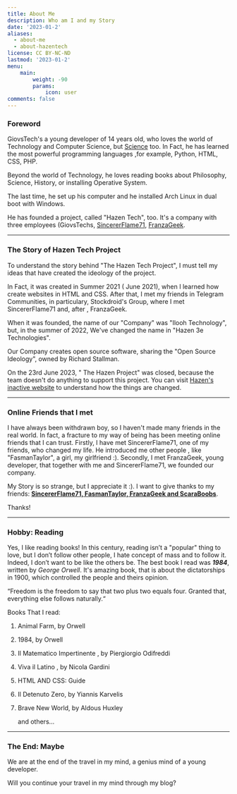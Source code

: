```yaml
---
title: About Me
description: Who am I and my Story
date: '2023-01-2'
aliases:
  - about-me
  - about-hazentech
license: CC BY-NC-ND
lastmod: '2023-01-2'
menu:
    main: 
        weight: -90
        params:
            icon: user
comments: false
---
```


### Foreword

GiovsTech's a young developer of 14 years old, who loves the world of Technology and Computer Science, but <u>Science</u> too. In Fact, he has learned the most powerful programming languages ,for example, Python, HTML, CSS, PHP.  

Beyond the world of Technology, he loves reading books about Philosophy, Science, History, or installing Operative System. 

The last time, he set up his computer and he installed Arch Linux in dual boot with Windows. 

 He has founded a project, called "Hazen Tech", too. It's a company with three employees (GiovsTechs, [SincererFlame71](https://sincererflame71.net), [FranzaGeek](https://www.youtube.com/@FranzaGeek).

---

### The Story of Hazen Tech Project

To understand the story behind "The Hazen Tech Project", I must tell my ideas that       have created the ideology of the project.  

In Fact, it was created in Summer 2021 ( June 2021), when I learned how create websites in HTML and CSS. After that, I met my friends in Telegram Communities, in particulary, Stockdroid's Group, where I met SincererFlame71 and, after , FranzaGeek. 

When it was founded, the name of our "Company" was "Ilooh Technology", but, in the summer of 2022, We've changed the name in "Hazen 3e Technologies".

Our Company creates open source software, sharing the "Open Source Ideology", owned by Richard Stallman.

On the 23rd June 2023, " The Hazen Project" was closed, because the team doesn't do anything to support this project. You can visit [Hazen's inactive website](https://inactive.hazentech.net) to understand how the things are changed.

---

### Online Friends that I met

I have always been withdrawn boy, so  I haven't made many friends in the real world. In fact, a fracture to my way of being has been meeting online friends that I can trust. Firstly, I have met SincererFlame71, one of my friends, who changed my life. He introduced me other people , like "FasmanTaylor", a girl, my girlfriend :). Secondly, I met  FranzaGeek, young developer, that together with me and SincererFlame71, we founded our company.

My Story is so strange, but I appreciate it :). I want to give thanks to my friends: **<u>SincererFlame71, FasmanTaylor, FranzaGeek and ScaraBoobs</u>**.

Thanks!

---

### Hobby: Reading

Yes, I like reading books! In this century, reading isn’t a "popular" thing to love, but I don’t follow other people, I hate concept of mass and to follow it. Indeed, I don’t want to be like the others be. The best book I read was ***1984***, written by *George Orwell*. It's amazing book, that is about the dictatorships in 1900, which controlled the people and theirs opinion.

“Freedom is the freedom to say that two plus two equals four. Granted that, everything else follows naturally.“

Books That I read:

1. Animal Farm, by Orwell

2. 1984, by Orwell

3. Il Matematico Impertinente , by Piergiorgio Odifreddi

4. Viva il Latino , by Nicola Gardini

5. HTML AND CSS: Guide

6. Il Detenuto Zero, by Yiannis Karvelis

7. Brave New World, by Aldous Huxley

   and others...

---

### The End: Maybe

We are at the end of the travel in my mind, a genius mind of a young developer. 

Will you continue your travel in my mind through my blog? 
